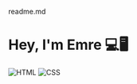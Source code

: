 readme.md

# Hey, I'm Emre 💻🖥

![HTML](https://img.shields.io/badge/HTML-e34f26)
![CSS](https://img.shields.io/badge/CSS-2965f1)
